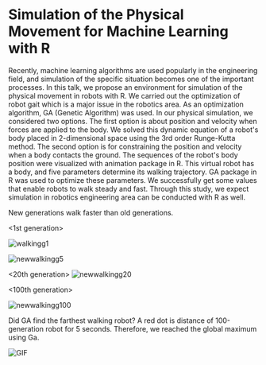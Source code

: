 # Simulation of the Physical Movement for Machine Learning with R

Recently, machine learning algorithms are used popularly in the engineering field, and simulation of the specific situation becomes one of the important processes. 
In this talk, we propose an environment for simulation of the physical movement in robots with R. 
We carried out the optimization of robot gait which is a major issue in the robotics area. As an optimization algorithm, GA (Genetic Algorithm) was used. In our physical simulation, we considered two options. The first option is about position and velocity when forces
are applied to the body. We solved this dynamic equation of a robot's body placed in 2-dimensional space using the 3rd order Runge-Kutta method. The second option is for constraining the position and velocity when a body contacts the ground. The sequences of the robot's body position were visualized with animation package in R. This virtual robot has a body, and five parameters determine its walking trajectory. GA package in R was used to optimize these parameters. We successfully get some values that enable robots to walk steady and fast. Through this study, we expect simulation in robotics engineering area can be conducted with R as well.


New generations walk faster than old generations.

<1st generation>

![walkingg1](https://user-images.githubusercontent.com/47768004/67558923-e1d93c00-f752-11e9-908e-6e39b1785826.gif)


<fifth generation>

![newwalkingg5](https://user-images.githubusercontent.com/47768004/67558885-cf5f0280-f752-11e9-9a97-c554ad76d575.gif)

<20th generation>
![newwalkingg20](https://user-images.githubusercontent.com/47768004/67558740-80b16880-f752-11e9-87c7-324fc27866b4.gif)

<100th generation>

![newwalkingg100](https://user-images.githubusercontent.com/47768004/67558788-9c1c7380-f752-11e9-8554-7e17c44a19d4.gif)

Did GA find the farthest walking robot? 
A red dot is distance of  100-generation robot for 5  seconds. 
Therefore, we reached the global maximum using Ga.

![GIF](https://user-images.githubusercontent.com/47768004/67558935-e6055980-f752-11e9-9cf0-16c2aae1da08.gif)

